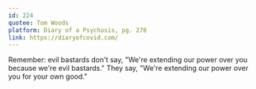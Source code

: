 ```yaml
---
id: 224
quotee: Tom Woods
platform: Diary of a Psychosis, pg. 278
link: https://diaryofcovid.com/
---
```

Remember: evil bastards don't say, "We're extending our power over you because we're evil bastards." They say, "We're extending our power over you for your own good."